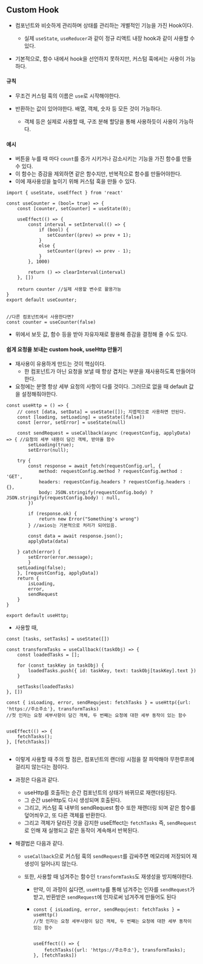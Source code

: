 ## Custom Hook

- 컴포넌트와 비슷하게 관리하며 상태를 관리하는 개별적인 기능을 가진 Hook이다.
  - 실제 `useState`, `useReducer`과 같이 정규 리액트 내장 hook과 같이 사용할 수 있다.

- 기본적으로, 함수 내에서 hook을 선언하지 못하지만, 커스텀 훅에서는 사용이 가능하다.

#### 규칙

- 무조건 커스텀 훅의 이름은 `use`로 시작해야한다.

- 반환하는 값이 있어야한다. 배열, 객체, 숫자 등 모든 것이 가능하다.
  - 객체 등은 실제로 사용할 때, 구조 분해 할당을 통해 사용하듯이 사용이 가능하다.

#### 예시

- 버튼을 누를 때 마다 `count`를 증가 시키거나 감소시키는 기능을 가진 함수를 만들 수 있다.
- 이 함수는 증감을 제외하면 같은 함수지만, 반복적으로 함수를 만들어야한다.
- 이에 재사용성을 높이기 위해 커스텀 훅을 만들 수 있다.

```react
import { useState, useEffect } from 'react'

const useCounter = (bool= true) => {
    const [counter, setCounter] = useState(0);
    
    useEffect(() => {
        const interval = setInterval(() => {
            if (bool) {
               setCounter((prev) => prev + 1); 
            }
            else {
               setCounter((prev) => prev - 1); 
            }            
        }, 1000)
       	
        return () => clearInterval(interval)
    }, [])
    
    return counter //실제 사용할 변수로 활용가능
}
export default useCounter;     


//다른 컴포넌트에서 사용한다면?
const counter = useCounter(false)
```

- 위에서 보듯 값, 함수 등을 받아 자유자재로 활용해 증감을 결정해 줄 수도 있다.





#### 쉽게 요청을 보내는 custom hook, useHttp 만들기

- 재사용이 유용하게 만드는 것이 핵심이다.
  - 한 컴포넌트가 아닌 요청을 보낼 때 항상 겹치는 부분을 재사용하도록 만들어야한다.
- 요청에는 분명 항상 세부 요청의 사항이 다를 것이다. 그러므로 없을 때 default 값을 설정해줘야한다.

```react
const useHttp = () => {
    // const [data, setData] = useState([]); 지엽적으로 사용하면 안된다.
	const [loading, setLoading] = useState([false])
	const [error, setError] = useState(null)

	const sendRequest = useCallback(async (requestConfig, applyData) => { //요청의 세부 내용이 담긴 객체, 받아올 함수
    	setLoading(true);
	    setError(null);
    
    try {
        const response = await fetch(requestConfig.url, {
            method: requestConfig.method ? requestConfig.method : 'GET',
            headers: requestConfig.headers ? requestConfig.headers : {},
            body: JSON.stringify(requestConfig.body) ? JSON.stringify(requestConfig.body) : null,
        })
        
        if (response.ok) {
        	return new Error("Something's wrong")
    	} //axios는 기본적으로 처리가 되어있음.
        
    	const data = await response.json();
		applyData(data)

    } catch(error) {
        setError(error.message);
    	}    
    setLoading(false);
    }, [requestConfig, applyData])
   	return {
        isLoading,
        error,
        sendRequest
    }
}

export default useHttp;
```



- 사용할 때,

```react
const [tasks, setTasks] = useState([])

const transformTasks = useCallback((taskObj) => {
    const loadedTasks = [];
    
    for (const taskKey in taskObj) {
        loadedTasks.push({ id: taskKey, text: taskObj[taskKey].text })
    }
    
    setTasks(loadedTasks)
}, [])

const { isLoading, error, sendRequjest: fetchTasks } = useHttp({url: 'https://주소주소'}, transformTasks) 
//첫 인자는 요청 세부사항이 담긴 객체, 두 번째는 요청에 대한 세부 동작이 있는 함수


useEffect(() => {
    fetchTasks();
}, [fetchTasks])


```

- 이렇게 사용할 때 주의 할 점은, 컴포넌트의 랜더링 시점을 잘 파악해야 무한루프에 걸리지 않는다는 점이다.

- 과정은 다음과 같다. 

  - useHttp를 호출하는 순간 컴포넌트의 상태가 바뀌므로 재랜더링된다.
  - 그 순간 useHttp도 다시 생성되며 호출된다.
  - 그리고, 커스텀 훅 내부의 sendRequest 함수 또한 재랜더링 되며 같은 함수를 덮어씌우고, 또 다른 객체를 반환한다.
  - 그리고 객체가 달라진 것을 감지한 useEffect는 `fetchTasks` 즉,  `sendRequest`로 인해 재 실행되고 같은 동작이 계속해서 반복된다.

- 해결법은 다음과 같다.

  - `useCallback`으로 커스텀 훅의 `sendRequest`를 감싸주면 메모리에 저장되어 재생성이 일어나지 않는다.

  - 또한, 사용할 때 넘겨주는 함수인 `transformTasks`도 재생성을 방지해야한다.

    - 만약, 이 과정이 싫다면, `useHttp`를 통해 넘겨주는 인자를 `sendRequest`가 받고, 반환받은 `sendRequest`에 인자로써 넘겨주게 만들어도 된다

    - ```react
      const { isLoading, error, sendRequjest: fetchTasks } = useHttp() 
      //첫 인자는 요청 세부사항이 담긴 객체, 두 번째는 요청에 대한 세부 동작이 있는 함수
      
      
      useEffect(() => {
          fetchTasks({url: 'https://주소주소'}, transformTasks);
      }, [fetchTasks])
      
      ```

